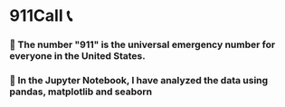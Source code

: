 # 911Call :telephone_receiver:
### :radio_button: The number "911" is the universal emergency number for everyone in the United States.
### :radio_button: In the Jupyter Notebook, I have analyzed the data using pandas, matplotlib and seaborn 
